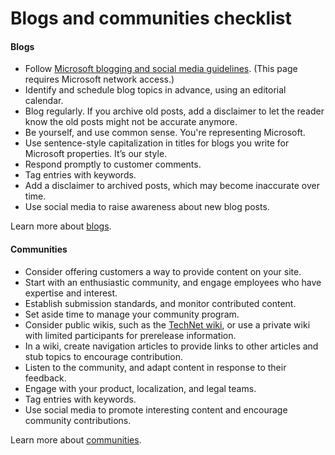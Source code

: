﻿# Blogs and communities checklist

#### Blogs

  - Follow [Microsoft blogging and social media guidelines](https://microsoft.sharepoint.com/sites/lcaweb/Home/Business-Conduct-and-Compliance/Confidential-Information/Blogging-and-Social-Media-Guidelines). (This page requires Microsoft network access.)
  - Identify and schedule blog topics in advance, using an editorial calendar.
  - Blog regularly.
    If you archive old posts, add a disclaimer to let the reader
    know the old posts might not be accurate anymore. 
  - Be yourself, and use common sense. You're representing Microsoft.
  - Use sentence-style capitalization in titles for blogs you write for Microsoft properties. It’s our style.
  - Respond promptly to customer comments.
  - Tag entries with keywords.
  - Add a disclaimer to archived posts, which may become inaccurate over time.
  - Use social media to raise awareness about new blog posts.

Learn more about [blogs](/style-guide/social-mediablogs "blogs").

#### Communities

  - Consider offering customers a way to provide content on your site. 
  - Start with an enthusiastic community, and engage employees who have expertise and interest.
  - Establish submission standards, and monitor contributed content.
  - Set aside time to manage your community program. 
  - Consider public wikis, such as the [TechNet wiki](http://social.technet.microsoft.com/wiki/), or use a private wiki with limited participants for prerelease information. 
  - In a wiki, create navigation articles to provide links to other articles and stub topics to encourage contribution. 
  - Listen to the community, and adapt content in response to their feedback.
  - Engage with your product, localization, and legal teams.
  - Tag entries with keywords.
  - Use social media to promote interesting content and encourage community contributions.

Learn more about [communities](/style-guide/social-mediacommunities "communities").
